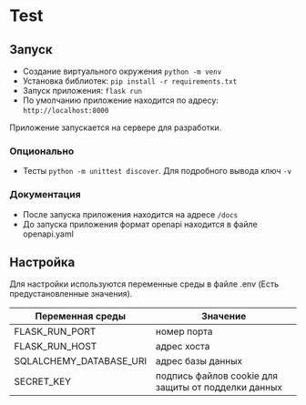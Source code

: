 # Test

## 

## Запуск
- Создание виртуального окружения ```python -m venv```
- Установка библиотек: ```pip install -r requirements.txt```
- Запуск приложения: ```flask run```
- По умолчанию приложение находится по адресу: ```http://localhost:8000```

Приложение запускается на сервере для разработки.

### Опционально
  - Тесты ```python -m unittest discover```. Для подробного вывода ключ ```-v```

### Документация
- После запуска приложения находится на адресе ```/docs```
- До запуска приложения формат openapi находится в файле openapi.yaml

## Настройка
Для настройки используются переменные среды в файле .env (Есть предустановленные значения).

| Переменная среды        | Значение                                            |
|-------------------------|-----------------------------------------------------|
| FLASK_RUN_PORT          | номер порта                                         |
| FLASK_RUN_HOST          | адрес хоста                                         |
| SQLALCHEMY_DATABASE_URI | адрес базы данных                                   |
| SECRET_KEY              | подпись файлов cookie для защиты от подделки данных |

